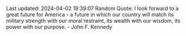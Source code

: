 Last updated: 2024-04-02 19:39:07
Random Quote: I look forward to a great future for America - a future in which our country will match its military strength with our moral restraint, its wealth with our wisdom, its power with our purpose. - John F. Kennedy